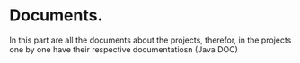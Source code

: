 # Documents.

In this part are all the documents about the projects, therefor, in the projects one by one
have their respective documentatiosn (Java DOC)

